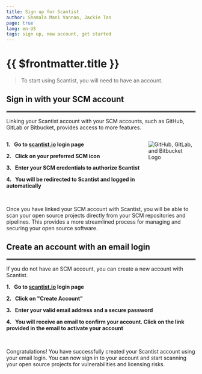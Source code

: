 ```yaml
---
title: Sign up for Scantist
author: Shamala Mani Vannan, Jackie Tan
page: true
lang: en-US
tags: sign up, new account, get started
---
```


<ClientOnly>

# {{ $frontmatter.title }}

>To start using Scantist, you will need to have an account. 

## Sign in with your SCM account 

<hr style="border:2px solid gray" />

Linking your Scantist account with your SCM accounts, such as GitHub, GitLab or Bitbucket, provides access to more features. 

<div style="display: flex;">
<div style="flex: 3;">

**1.&nbsp;&nbsp;&nbsp;Go to [scantist.io](https://scantist.io) login page**

**2.&nbsp;&nbsp;&nbsp;Click on your preferred SCM icon**

**3.&nbsp;&nbsp;&nbsp;Enter your SCM credentials to authorize Scantist**

**4.&nbsp;&nbsp;&nbsp;You will be redirected to Scantist and logged in automatically**
</div><div style="flex: 1;">

![GitHub, GitLab, and Bitbucket Logo](/images/Get-Started-with-Scantist/Sign-up-for-Scantist-1.png)
</div></div>

<br />

Once you have linked your SCM account with Scantist, you will be able to scan your open source projects directly from your SCM repositories and pipelines. This provides a more streamlined process for managing and securing your open source software. 

## Create an account with an email login 

<hr style="border:2px solid gray" />

If you do not have an SCM account, you can create a new account with Scantist. 

**1.&nbsp;&nbsp;&nbsp;Go to [scantist.io](https://scantist.io) login page**

**2.&nbsp;&nbsp;&nbsp;Click on "Create Account"**

**3.&nbsp;&nbsp;&nbsp;Enter your valid email address and a secure password**

**4.&nbsp;&nbsp;&nbsp;You will receive an email to confirm your account. Click on the link provided in the email to activate your account**

<br />

Congratulations! You have successfully created your Scantist account using your email login. You can now sign in to your account and start scanning your open source projects for vulnerabilities and licensing risks.

<!--@include: ../../parts/whats-next.md-->

</ClientOnly>
